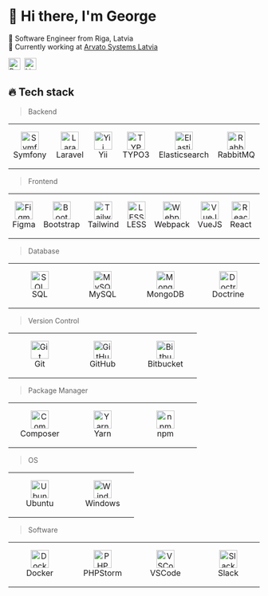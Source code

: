 <h1 align="left" id="tech-stack">👋 Hi there, I'm George</h1>

<p>
  🧊 Software Engineer from Riga, Latvia<br>
  🏢 Currently working at <a href="https://www.arvato-systems.com/">Arvato Systems Latvia</a>
</p>

<a href="https://klavig.lv/" title="Portfolio"><img src="https://klavig.lv/favicon.svg" width="24" height="24" alt="Portfolio" /></a>&nbsp;
<a href="https://www.linkedin.com/in/georgijsklavins/" title="LinkedIn"><img src="https://cdn.jsdelivr.net/gh/devicons/devicon@latest/icons/linkedin/linkedin-original.svg" width="24" height="24" alt="LinkedIn" /></a>

<h2 align="left" id="tech-stack">🔥 Tech stack</h2>

<blockquote>
  <p dir="auto">Backend</p>
</blockquote>

<table width="100%">
  <tr>
    <td align="center" width="110" height="90">
      <a href="#tech-stack">
        <img src="https://cdn.jsdelivr.net/gh/devicons/devicon@latest/icons/symfony/symfony-original.svg" width="36" height="36" alt="Symfony" />
      </a>
      <br>Symfony
    </td>
    <td align="center" width="110" height="90">
      <a href="#tech-stack">
        <img src="https://cdn.jsdelivr.net/gh/devicons/devicon@latest/icons/laravel/laravel-original.svg" width="36" height="36" alt="Laravel" />
      </a>
      <br>Laravel
    </td>
    <td align="center" width="110" height="90">
      <a href="#tech-stack">
        <img src="https://cdn.jsdelivr.net/gh/devicons/devicon@latest/icons/yii/yii-original.svg" width="36" height="36" alt="Yii" />
      </a>
      <br>Yii
    </td>
    <td align="center" width="110" height="90">
      <a href="#tech-stack">
        <img src="https://cdn.jsdelivr.net/gh/devicons/devicon@latest/icons/typo3/typo3-original.svg" width="36" height="36" alt="TYPO3" />
      </a>
      <br>TYPO3
    </td>
    <td align="center" width="110" height="90">
      <a href="#tech-stack">
        <img src="https://cdn.jsdelivr.net/gh/devicons/devicon@latest/icons/elasticsearch/elasticsearch-original.svg" width="36" height="36" alt="Elasticsearch" />
      </a>
      <br>Elasticsearch
    </td>
    <td align="center" width="110" height="90">
      <a href="#tech-stack">
        <img src="https://cdn.jsdelivr.net/gh/devicons/devicon@latest/icons/rabbitmq/rabbitmq-original.svg" width="36" height="36" alt="RabbitMQ" />
      </a>
      <br>RabbitMQ
    </td>
  </tr> 
</table>

<blockquote>
  <p dir="auto">Frontend</p>
</blockquote>

<table width="100%">
  <tr>
    <td align="center" width="110" height="90"> 
      <a href="#tech-stack">
        <img src="https://cdn.jsdelivr.net/gh/devicons/devicon@latest/icons/figma/figma-original.svg" width="36" height="36" alt="Figma" />
      </a>
      <br>Figma
    </td>
    <td align="center" width="110" height="90"> 
      <a href="#tech-stack">
        <img src="https://cdn.jsdelivr.net/gh/devicons/devicon@latest/icons/bootstrap/bootstrap-original.svg" width="36" height="36" alt="Bootstrap" />
      </a>
      <br>Bootstrap
    </td>
    <td align="center" width="110" height="90"> 
      <a href="#tech-stack">
        <img src="https://cdn.jsdelivr.net/gh/devicons/devicon@latest/icons/tailwindcss/tailwindcss-original.svg" width="36" height="36" alt="Tailwind" />
      </a>
      <br>Tailwind
    </td>
    <td align="center" width="110" height="90"> 
      <a href="#tech-stack">
        <img src="https://cdn.jsdelivr.net/gh/devicons/devicon@latest/icons/less/less-plain-wordmark.svg" width="36" height="36" alt="LESS" />
      </a>
      <br>LESS
    </td>
    <td align="center" width="110" height="90"> 
      <a href="#tech-stack">
        <img src="https://cdn.jsdelivr.net/gh/devicons/devicon@latest/icons/webpack/webpack-original.svg" width="36" height="36" alt="Webpack" />
      </a>
      <br>Webpack
    </td>
    <td align="center" width="110" height="90">
      <a href="#tech-stack">
          <img src="https://cdn.jsdelivr.net/gh/devicons/devicon@latest/icons/vuejs/vuejs-original.svg" width="36" height="36" alt="VueJS" />
      </a>
      <br>VueJS
    </td>
    <td align="center" width="110" height="90">
      <a href="#tech-stack">
        <img src="https://cdn.jsdelivr.net/gh/devicons/devicon@latest/icons/react/react-original.svg" width="36" height="36" alt="React" />
      </a>
      <br>React
    </td>
    <td align="center" width="110" height="90">
      <a href="#tech-stack">
        <img src="https://cdn.jsdelivr.net/gh/devicons/devicon@latest/icons/nextjs/nextjs-original.svg" width="36" height="36" alt="React" />
      </a>
      <br>NextJS
    </td>
</table>

<blockquote>
  <p dir="auto">Database</p>
</blockquote>

<table width="100%">
  <tr>
    <td align="center" width="110" height="90">
      <a href="#tech-stack">
        <img src="https://cdn.jsdelivr.net/gh/devicons/devicon@latest/icons/microsoftsqlserver/microsoftsqlserver-original.svg" width="36" height="36" alt="SQL" />
      </a>
      <br>SQL
    </td>
    <td align="center" width="110" height="90">
      <a href="#tech-stack">
        <img src="https://cdn.jsdelivr.net/gh/devicons/devicon@latest/icons/mysql/mysql-original.svg" width="36" height="36" alt="MySQL" />
      </a>
      <br>MySQL
    </td>
    <td align="center" width="110" height="90">
      <a href="#tech-stack">
        <img src="https://cdn.jsdelivr.net/gh/devicons/devicon@latest/icons/mongodb/mongodb-original.svg" width="36" height="36" alt="MongoDB" />
      </a>
      <br>MongoDB
    </td>
    <td align="center" width="110" height="90">
      <a href="#tech-stack">
        <img src="https://cdn.jsdelivr.net/gh/devicons/devicon@latest/icons/doctrine/doctrine-original.svg" width="36" height="36" alt="Doctrine" />
      </a>
      <br>Doctrine
    </td>
  </tr> 
</table>

<blockquote>
  <p dir="auto">Version Control</p>
</blockquote>

<table width="100%">
  <tr>
    <td align="center" width="110" height="90">
      <a href="#tech-stack">
        <img src="https://cdn.jsdelivr.net/gh/devicons/devicon@latest/icons/git/git-original.svg" width="36" height="36" alt="Git" />
      </a>
      <br>Git
    </td>
    <td align="center" width="110" height="90"> 
      <a href="#tech-stack">
        <img src="https://cdn.jsdelivr.net/gh/devicons/devicon@latest/icons/github/github-original.svg" width="36" height="36" alt="GitHub" />
      </a>
      <br>GitHub
    </td>
    <td align="center" width="110" height="90"> 
      <a href="#tech-stack">
          <img src="https://cdn.jsdelivr.net/gh/devicons/devicon@latest/icons/bitbucket/bitbucket-original.svg" width="36" height="36" alt="Bitbucket" />
      </a>
      <br>Bitbucket
    </td>
  </tr> 
</table>

<blockquote>
  <p dir="auto">Package Manager</p>
</blockquote>

<table width="100%">
  <tr>
    <td align="center" width="110" height="90"> 
      <a href="#tech-stack">
        <img src="https://cdn.jsdelivr.net/gh/devicons/devicon@latest/icons/composer/composer-original.svg" width="36" height="36" alt="Composer" />
      </a>
      <br>Composer
    </td>
    <td align="center" width="110" height="90"> 
      <a href="#tech-stack">
        <img src="https://cdn.jsdelivr.net/gh/devicons/devicon@latest/icons/yarn/yarn-original.svg" width="36" height="36" alt="Yarn" />
      </a>
      <br>Yarn
    </td>
    <td align="center" width="110" height="90"> 
      <a href="#tech-stack">
        <img src="https://cdn.jsdelivr.net/gh/devicons/devicon@latest/icons/npm/npm-original-wordmark.svg" width="36" height="36" alt="npm" />
      </a>
      <br>npm
    </td>
  </tr> 
</table>

<blockquote>
  <p dir="auto">OS</p>
</blockquote>

<table width="100%">
  <tr>
    <td align="center" width="110" height="90"> 
      <a href="#tech-stack">
        <img src="https://cdn.jsdelivr.net/gh/devicons/devicon@latest/icons/ubuntu/ubuntu-original.svg" width="36" height="36" alt="Ubuntu" />
      </a>
      <br>Ubuntu
    </td>
    <td align="center" width="110" height="90"> 
      <a href="#tech-stack">
        <img src="https://cdn.jsdelivr.net/gh/devicons/devicon@latest/icons/windows11/windows11-original.svg" width="36" height="36" alt="Windows" />
      </a>
      <br>Windows
    </td>
  </tr>
</table>

<blockquote>
  <p dir="auto">Software</p>
</blockquote>

<table width="100%">
  <tr>
    <td align="center" width="110" height="90"> 
      <a href="#tech-stack">
          <img src="https://cdn.jsdelivr.net/gh/devicons/devicon@latest/icons/docker/docker-original.svg" width="36" height="36" alt="Docker" />
      </a>
      <br>Docker
    </td>
    <td align="center" width="110" height="90"> 
      <a href="#tech-stack">
        <img src="https://cdn.jsdelivr.net/gh/devicons/devicon@latest/icons/phpstorm/phpstorm-original.svg" width="36" height="36" alt="PHPStorm" />
      </a>
      <br>PHPStorm
    </td>
    <td align="center" width="110" height="90"> 
      <a href="#tech-stack">
        <img src="https://cdn.jsdelivr.net/gh/devicons/devicon@latest/icons/vscode/vscode-original.svg" width="36" height="36" alt="VSCode" />
      </a>
      <br>VSCode
    </td>
    <td align="center" width="110" height="90"> 
      <a href="#tech-stack">
        <img src="https://cdn.jsdelivr.net/gh/devicons/devicon@latest/icons/slack/slack-original.svg" width="36" height="36" alt="Slack" />
      </a>
      <br>Slack
    </td>
  </tr>
</table>

